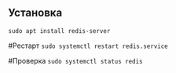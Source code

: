 Установка
-

`sudo apt install redis-server`

#Рестарт
`sudo systemctl restart redis.service`

#Проверка
`sudo systemctl status redis`
